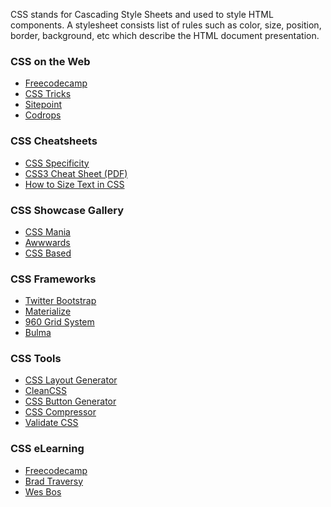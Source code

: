 <p>CSS stands for Cascading Style Sheets and used to style HTML components. A stylesheet consists list of rules such as color, size, position, border, background, etc which describe the HTML document presentation.</p>
<h3>CSS on the Web</h3>
<ul>
    <li><a href="https://www.freecodecamp.org/news/tag/css/">Freecodecamp</a></li>
    <li><a href="https://css-tricks.com/">CSS Tricks</a></li>
    <li><a href="https://www.sitepoint.com/html-css/">Sitepoint</a></li>
    <li><a href="http://tympanus.net/codrops/css_reference/">Codrops</a></li>
</ul>
<h3>CSS Cheatsheets</h3>
<ul>
    <li><a href="https://www.smashingmagazine.com/2007/07/css-specificity-things-you-should-know/">CSS Specificity</a></li>
    <li><a href="https://www.smashingmagazine.com/2009/07/css-3-cheat-sheet-pdf/">CSS3 Cheat Sheet (PDF)</a></li>
    <li><a href="https://alistapart.com/article/howtosizetextincss/">How to Size Text in CSS</a></li>
</ul>
<h3>CSS Showcase Gallery</h3>
<ul>
    <li><a href="http://www.cssmania.com/">CSS Mania</a></li>
    <li><a href="https://www.awwwards.com/">Awwwards</a></li>
    <li><a href="http://cssbased.com/">CSS Based</a></li>
</ul>
<h3>CSS Frameworks</h3>
<ul>
    <li><a href="https://getbootstrap.com/">Twitter Bootstrap</a></li>
    <li><a href="https://materializecss.com/">Materialize</a></li>
    <li><a href="https://960.gs/">960 Grid System</a></li>
    <li><a href="https://bulma.io/">Bulma</a></li>
</ul>
<h3>CSS Tools</h3>
<ul>
    <li><a href="https://csscreator.com/version2/pagelayout.php">CSS Layout Generator</a></li>
    <li><a href="https://www.cleancss.com/">CleanCSS</a></li>
    <li><a href="http://css3buttongenerator.com">CSS Button Generator</a></li>
    <li><a href="http://iceyboard.no-ip.org/projects/css_compressor">CSS Compressor</a></li>
    <li><a href="https://jigsaw.w3.org/css-validator">Validate CSS</a></li>
</ul>
<h3>CSS eLearning</h3>
<ul>
    <li><a href="https://www.youtube.com/channel/UC8butISFwT-Wl7EV0hUK0BQ">Freecodecamp</a></li>
    <li><a href="https://www.youtube.com/channel/UC29ju8bIPH5as8OGnQzwJyA">Brad Traversy</a></li>
    <li><a href="https://cssgrid.io/">Wes Bos</a></li>
</ul>
